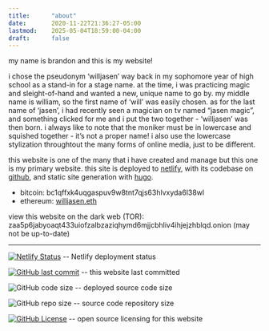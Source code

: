 ```yaml
---
title:      "about"
date:       2020-11-22T21:36:27-05:00
lastmod:    2025-05-04T18:59:00-04:00
draft:      false
---
```


my name is brandon and this is my website!

i chose the pseudonym ‘willjasen’ way back in my sophomore year of high school as a stand-in for a stage name. at the time, i was practicing magic and sleight-of-hand and wanted a new, unique name to go by. my middle name is william, so the first name of ‘will’ was easily chosen. as for the last name of ‘jasen’, i had recently seen a magician on tv named “jasen magic”, and something clicked for me and i put the two together - ‘willjasen’ was then born. i always like to note that the moniker must be in lowercase and squished together - it’s not a proper name! i also use the lowercase stylization throughtout the many forms of online media, just to be different.

this website is one of the many that i have created and manage but this one is my primary website. this site is deployed to [netlify](https://netlify.com/), with its codebase on [github](https://github.com/willjasen/website), and static site generation with [hugo](https://gohugo.io).

- bitcoin: bc1qffxk4uqgaspuv9w8tnt7qjs63hlvxyda6l38wl
- ethereum: [willjasen.eth](https://app.ens.domains/willjasen.eth)

view this website on the dark web (TOR): zaa5p6jabyoaqt433uiofzalbzaziqhymd6mjjcbhliv4ihjejzhblqd.onion
(may not be up-to-date)

---

[![Netlify Status](https://api.netlify.com/api/v1/badges/42783427-82aa-4b97-9eb0-7fab47587d76/deploy-status)](https://app.netlify.com/sites/willjasen-website/deploys) -- Netlify deployment status

[![GitHub last commit](https://img.shields.io/github/last-commit/willjasen/website)](https://github.com/willjasen/website) -- this website last committed

![GitHub code size](https://img.shields.io/github/languages/code-size/willjasen/website) -- deployed source code size

![GitHub repo size](https://img.shields.io/github/repo-size/willjasen/website) -- source code repository size

[![GitHub License](https://img.shields.io/github/license/willjasen/website)](https://github.com/willjasen/website/blob/main/LICENSE) -- open source licensing for this website
